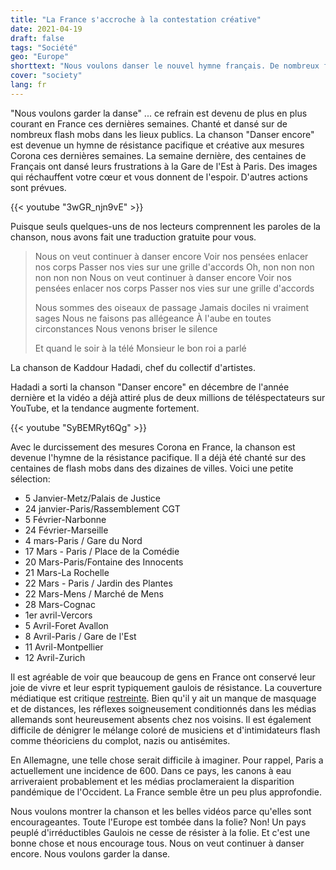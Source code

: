```yaml
---
title: "La France s'accroche à la contestation créative"
date: 2021-04-19
draft: false
tags: "Société"
geo: "Europe"
shorttext: "Nous voulons danser le nouvel hymne français. De nombreux flashmobs chanteront et danseront dans tous les lieux publics."
cover: "society"
lang: fr
---
```


"Nous voulons garder la danse" ... ce refrain est devenu de plus en plus courant en France ces dernières semaines. Chanté et dansé sur de nombreux flash mobs dans les lieux publics. La chanson "Danser encore" est devenue un hymne de résistance pacifique et créative aux mesures Corona ces dernières semaines. La semaine dernière, des centaines de Français ont dansé leurs frustrations à la Gare de l'Est à Paris. Des images qui réchauffent votre cœur et vous donnent de l'espoir. D'autres actions sont prévues.

{{< youtube "3wGR_njn9vE" >}}

Puisque seuls quelques-uns de nos lecteurs comprennent les paroles de la chanson, nous avons fait une traduction gratuite pour vous.

> Nous on veut continuer à danser encore
> Voir nos pensées enlacer nos corps
> Passer nos vies sur une grille d'accords
> Oh, non non non non non non
> Nous on veut continuer à danser encore
> Voir nos pensées enlacer nos corps
> Passer nos vies sur une grille d'accords
>
> Nous sommes des oiseaux de passage
> Jamais dociles ni vraiment sages
> Nous ne faisons pas allégeance
> À l'aube en toutes circonstances
> Nous venons briser le silence
>
> Et quand le soir à la télé
> Monsieur le bon roi a parlé

La chanson de Kaddour Hadadi, chef du collectif d'artistes.

Hadadi a sorti la chanson "Danser encore" en décembre de l'année dernière et la vidéo a déjà attiré plus de deux millions de téléspectateurs sur YouTube, et la tendance augmente fortement.

{{< youtube "SyBEMRyt6Qg" >}}

Avec le durcissement des mesures Corona en France, la chanson est devenue l'hymne de la résistance pacifique. Il a déjà été chanté sur des centaines de flash mobs dans des dizaines de villes. Voici une petite sélection:

  - 5 Janvier-Metz/Palais de Justice
  - 24 janvier-Paris/Rassemblement CGT
  - 5 Février-Narbonne
  - 24 Février-Marseille
  - 4 mars-Paris / Gare du Nord
  - 17 Mars - Paris / Place de la Comédie
  - 20 Mars-Paris/Fontaine des Innocents
  - 21 Mars-La Rochelle
  - 22 Mars - Paris / Jardin des Plantes
  - 22 Mars-Mens / Marché de Mens
  - 28 Mars-Cognac
  - 1er avril-Vercors
  - 5 Avril-Foret Avallon
  - 8 Avril-Paris / Gare de l'Est
  - 11 Avril-Montpellier
  - 12 Avril-Zurich

Il est agréable de voir que beaucoup de gens en France ont conservé leur joie de vivre et leur esprit typiquement gaulois de résistance. La couverture médiatique est critique [restreinte](https://www.huffingtonpost.fr/entry/covid-19-des-flashmobs-non-masques-se-multiplient-contre-les-mesures-sanitaires_fr_605a05aec5b6d6c2a2aa87b9 "Covid-19: des flashmobs non masqués se multiplient contre les mesures sanitaires"). Bien qu'il y ait un manque de masquage et de distances, les réflexes soigneusement conditionnés dans les médias allemands sont heureusement absents chez nos voisins. Il est également difficile de dénigrer le mélange coloré de musiciens et d'intimidateurs flash comme théoriciens du complot, nazis ou antisémites.

En Allemagne, une telle chose serait difficile à imaginer. Pour rappel, Paris a actuellement une incidence de 600. Dans ce pays, les canons à eau arriveraient probablement et les médias proclameraient la disparition pandémique de l'Occident. La France semble être un peu plus approfondie.

Nous voulons montrer la chanson et les belles vidéos parce qu'elles sont encourageantes. Toute l'Europe est tombée dans la folie? Non! Un pays peuplé d'irréductibles Gaulois ne cesse de résister à la folie. Et c'est une bonne chose et nous encourage tous. Nous on veut continuer à danser encore. Nous voulons garder la danse.
